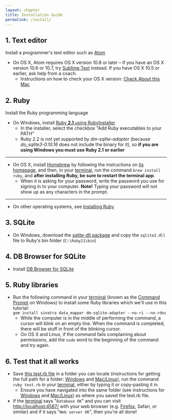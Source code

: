 ```yaml
---
layout: chapter
title: Installation Guide
permalink: /install/
---
```


## 1. Text editor

Install a programmer's text editor such as [Atom](https://atom.io/)

* On OS X, Atom requires OS X version 10.8 or later – if you have an OS X version 10.6 or 10.7, try [Sublime Text](http://www.sublimetext.com/2) instead. If you have OS X 10.5 or earlier, ask help from a coach.
  * Instructions on how to check your OS X version: [Check About this Mac](https://support.apple.com/en-us/HT201260)


## 2. Ruby

Install the Ruby programming language

* On Windows, install [Ruby **2.1** using RubyInstaller](http://dl.bintray.com/oneclick/rubyinstaller/rubyinstaller-2.1.7.exe)
  * In the installer, select the checkbox "Add Ruby executables to your PATH"
  * Ruby 2.2 is not yet supported by *dm-sqlite-adapter* (because *do_sqlite3-0.10.16* does not include the binary for it), so **if you are using Windows you must use Ruby 2.1 or earlier**

<hr>

* On OS X, install [Homebrew](http://brew.sh/) by following the instructions on [its homepage](http://brew.sh/), and then, in your [terminal][terminal], run the command `brew install ruby`, and **after installing Ruby, be sure to restart the terminal app**.
  * When it is asking for your password, write the password you use for signing in to your computer. **Note!** Typing your password will not show up as any characters in the prompt.

<hr>

* On other operating systems, see [Installing Ruby](https://www.ruby-lang.org/en/documentation/installation/)


## 3. SQLite

* On Windows, download the [sqlite-dll package](http://www.sqlite.org/2015/sqlite-dll-win32-x86-3081101.zip) and copy the `sqlite3.dll` file to Ruby's bin folder (`C:\Ruby21\bin`)


## 4. DB Browser for SQLite

* Install [DB Browser for SQLite](http://sqlitebrowser.org/)


## 5. Ruby libraries

* Run the following command in your [terminal][terminal] (known as the [Command Prompt][winprompt] on Windows) to install some Ruby libraries which we'll use in this tutorial:  
  `gem install sinatra data_mapper dm-sqlite-adapter --no-ri --no-rdoc`
  * While the computer is in the middle of performing the command, a cursor will blink on an empty line. When the command is completed, there will be stuff in front of the blinking cursor.
  * On OS X and Linux, if the command fails complaining about permissions, add the `sudo` word to the beginning of the command and try again.


## 6. Test that it all works

* Save [this test.rb file](/test.rb) in a folder you can locate (instructions for getting the full path for a folder: [Windows][winpath] and [Mac/Linux][macpath]), run the command `ruby test.rb` in your [terminal][terminal], either by typing it or copy-pasting it in.
  * Ensure you have navigated into the same folder (see instructions for [Windows][winnavigation] and [Mac/Linux][macnavigation]) as where you saved the test.rb file.
* If the [terminal][terminal] says "`Database OK`" and you can visit <http://localhost:4567/> with your web browser (e.g. [Firefox](https://www.mozilla.org/en-US/firefox/new/), Safari, or similar) and if it says "`Web server OK`", then you're all done!


[terminal]: http://askubuntu.com/questions/38162/what-is-a-terminal-and-how-do-i-open-and-use-it
[macnavigation]: http://askubuntu.com/questions/232442/how-do-i-navigate-between-directories-in-terminal
[winnavigation]: http://www.pcstats.com/articleview.cfm?articleid=1723&page=3
[winprompt]: https://redmondmag.com/articles/2014/11/14/windows-10-command-prompt.aspx
[winpath]: http://www.tomshardware.co.uk/forum/252517-44-full-path-file-folder-windows-folders
[macpath]: http://josharcher.uk/code/find-path-to-folder-on-mac/
